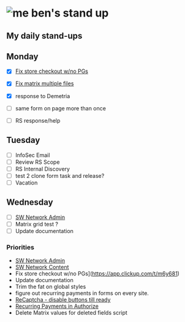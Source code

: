 # ![me](https://avatars2.githubusercontent.com/u/5232044?s=50&v=4) ben's stand up

## My daily stand-ups

## Monday

- [X] [Fix store checkout w/no PGs](https://app.clickup.com/t/m6y681)
- [X] [Fix matrix multiple files](https://app.clickup.com/t/kmy6hj)
- [X] response to Demetria
- [ ] same form on page more than once
- [ ] RS response/help


## Tuesday

- [ ] InfoSec Email
- [ ] Review RS Scope
- [ ] RS Internal Discovery
- [ ] test 2 clone form task and release?
- [ ] Vacation

## Wednesday

- [ ] [SW Network Admin](https://app.clickup.com/8537154/v/l/li/54890360?pr=12760709)
- [ ] Matrix grid test ?
- [ ] Update documentation

### Priorities 
    
- [SW Network Admin](https://app.clickup.com/8537154/v/l/li/54890360?pr=12760709)
- [SW Network Content](https://app.clickup.com/8537154/v/l/li/54892353?pr=12760709)
- Fix store checkout w/no PGs](https://app.clickup.com/t/m6y681)
- Update documentation
- Trim the fat on global styles
- figure out recurring payments in forms on every site.
- [ReCaptcha - disable buttons till ready](https://projects.madebyspeak.com/#/tasks/17598281)
- [Recurring Payments in Authorize](https://projects.madebyspeak.com/#/tasks/16411534)
- Delete Matrix values for deleted fields script
